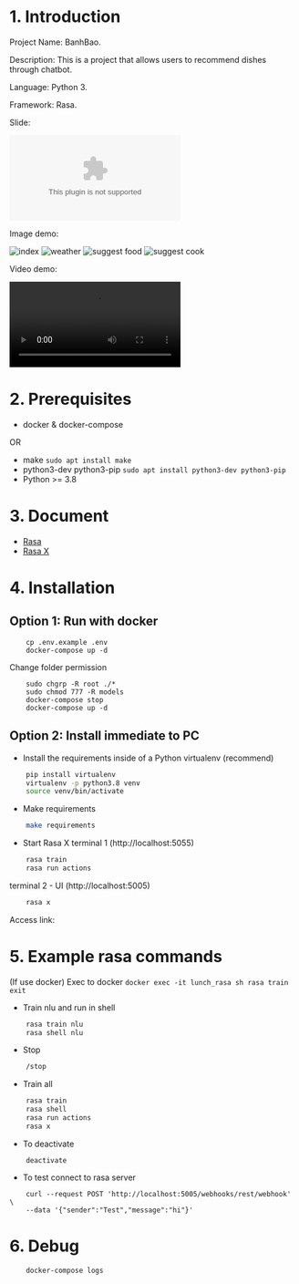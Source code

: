 # 1. Introduction
Project Name: BanhBao.

Description: This is a project that allows users to recommend dishes through chatbot.

Language: Python 3.

Framework: Rasa.

Slide:


![slide](https://github.com/nghiemtientuan/lunchChatBot/blob/master/demo/slide-noc-nha.pptx?raw=true)

Image demo:

![index](https://github.com/nghiemtientuan/lunchChatBot/blob/master/demo/index.png?raw=true)
![weather](https://github.com/nghiemtientuan/lunchChatBot/blob/master/demo/0.png?raw=true)
![suggest food](https://github.com/nghiemtientuan/lunchChatBot/blob/master/demo/1.png?raw=true)
![suggest cook](https://github.com/nghiemtientuan/lunchChatBot/blob/master/demo/2.png?raw=true)

Video demo:

![video](https://github.com/nghiemtientuan/lunchChatBot/blob/master/demo/demo.mp4?raw=true)

# 2. Prerequisites
- docker & docker-compose

OR

- make ```sudo apt install make```
- python3-dev python3-pip ```sudo apt install python3-dev python3-pip```
- Python >= 3.8

# 3. Document
- [Rasa](https://rasa.com/docs/rasa/installation)
- [Rasa X](https://rasa.com/docs/rasa-x/installation-and-setup/install/docker-compose)

# 4. Installation
## Option 1: Run with docker
```
    cp .env.example .env
    docker-compose up -d
```

Change folder permission
```
    sudo chgrp -R root ./*
    sudo chmod 777 -R models
    docker-compose stop
    docker-compose up -d
```

## Option 2: Install immediate to PC

- Install the requirements inside of a Python virtualenv (recommend)
```BASH
    pip install virtualenv
    virtualenv -p python3.8 venv
    source venv/bin/activate
```

- Make requirements
```BASH
    make requirements
```

- Start Rasa X
terminal 1 (http://localhost:5055)
```BASH
    rasa train
    rasa run actions
```

terminal 2 - UI (http://localhost:5005)
```BASH
    rasa x
```

Access link: [](http://localhost:5002)

# 5. Example rasa commands
(If use docker) Exec to docker
``
    docker exec -it lunch_rasa sh
    rasa train
    exit
``

- Train nlu and run in shell
```BASH
    rasa train nlu
    rasa shell nlu
```

- Stop
```BASH
    /stop
```

- Train all
```BASH
    rasa train
    rasa shell
    rasa run actions
    rasa x
```

- To deactivate
```
    deactivate
```

- To test connect to rasa server
```
    curl --request POST 'http://localhost:5005/webhooks/rest/webhook' \
    --data '{"sender":"Test","message":"hi"}'
```

# 6. Debug
```
    docker-compose logs
```
